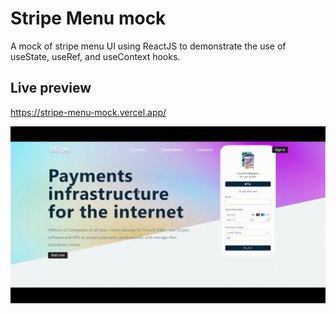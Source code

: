 # Stripe Menu mock

A mock of stripe menu UI using ReactJS to demonstrate the use of useState, useRef, and useContext hooks.

## Live preview

https://stripe-menu-mock.vercel.app/

![stripe-mock](src/images/Stripe.gif)
